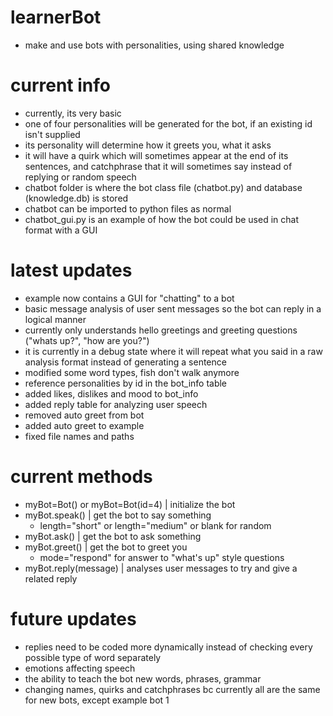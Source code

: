 # learnerBot
- make and use bots with personalities, using shared knowledge

# current info
- currently, its very basic
- one of four personalities will be generated for the bot, if an existing id isn't supplied
- its personality will determine how it greets you, what it asks
- it will have a quirk which will sometimes appear at the end of its sentences, and catchphrase that it will sometimes say instead of replying or random speech
- chatbot folder is where the bot class file (chatbot.py) and database (knowledge.db) is stored
- chatbot can be imported to python files as normal
- chatbot_gui.py is an example of how the bot could be used in chat format with a GUI

# latest updates
- example now contains a GUI for "chatting" to a bot
- basic message analysis of user sent messages so the bot can reply in a logical manner
- currently only understands hello greetings and greeting questions ("whats up?", "how are you?")
- it is currently in a debug state where it will repeat what you said in a raw analysis format instead of generating a sentence
- modified some word types, fish don't walk anymore
- reference personalities by id in the bot_info table
- added likes, dislikes and mood to bot_info
- added reply table for analyzing user speech
- removed auto greet from bot
- added auto greet to example
- fixed file names and paths

# current methods
- myBot=Bot() or myBot=Bot(id=4) | initialize the bot
- myBot.speak() | get the bot to say something
  - length="short" or length="medium" or blank for random
- myBot.ask() | get the bot to ask something
- myBot.greet() | get the bot to greet you
  - mode="respond" for answer to "what's up" style questions
- myBot.reply(message) | analyses user messages to try and give a related reply

# future updates
- replies need to be coded more dynamically instead of checking every possible type of word separately
- emotions affecting speech
- the ability to teach the bot new words, phrases, grammar
- changing names, quirks and catchphrases bc currently all are the same for new bots, except example bot 1
